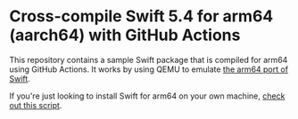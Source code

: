 # Cross-compile Swift 5.4 for arm64 (aarch64) with GitHub Actions

This repository contains a sample Swift package that is compiled for arm64 using GitHub Actions. It works by using QEMU to emulate [the arm64 port of Swift](https://github.com/futurejones/swift-arm64).

If you're just looking to install Swift for arm64 on your own machine, [check out this script](https://gist.github.com/WilsonGramer/038ba7e03c2ac27f4c6d52bd1cf5f2e6).
